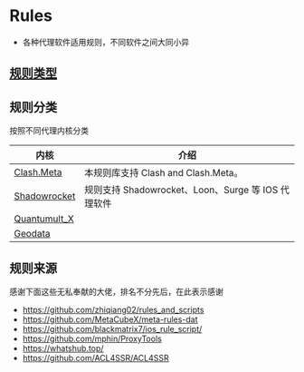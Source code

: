 # Rules
- 各种代理软件适用规则，不同软件之间大同小异

## [规则类型](https://raw.githubusercontent.com/LaolunsiG/XiaoE_PCR/main/rules/%E8%A7%84%E5%88%99%E7%B1%BB%E5%9E%8B.md)

## 规则分类
按照不同代理内核分类

| 内核                                                                                  | 介绍                                      |
| ----------------------------------------------------------------------------------- | --------------------------------------- |
| [Clash.Meta](https://github.com/LaolunsiG/XiaoE_PCR/tree/main/rules/Clash.Meta)     | 本规则库支持 Clash and Clash.Meta。            |
| [Shadowrocket](https://github.com/LaolunsiG/XiaoE_PCR/tree/main/rules/Shadowrocket) | 规则支持 Shadowrocket、Loon、Surge 等 IOS 代理软件 |
| [Quantumult_X](https://github.com/LaolunsiG/XiaoE_PCR/tree/main/rules/Quantumult_X) |                                         |
| [Geodata](https://github.com/LaolunsiG/XiaoE_PCR/tree/main/rules/GEODATA)           |                                         |

## 规则来源
感谢下面这些无私奉献的大佬，排名不分先后，在此表示感谢
- https://github.com/zhiqiang02/rules_and_scripts
- https://github.com/MetaCubeX/meta-rules-dat
- https://github.com/blackmatrix7/ios_rule_script/
- https://github.com/mphin/ProxyTools
- https://whatshub.top/
- https://github.com/ACL4SSR/ACL4SSR


